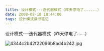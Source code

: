```yaml
---
title: 设计模式---迭代器模式（昨天停电了......）
date: 2008-08-18 18:44:00
tags: 设计模式读书笔记
---
```

设计模式---迭代器模式（昨天停电了......）


![4344c2b42f22096b8ad4b242.jpg](http://hiphotos.baidu.com/yansuochonglou/pic/item/4344c2b42f22096b8ad4b242.jpg)



